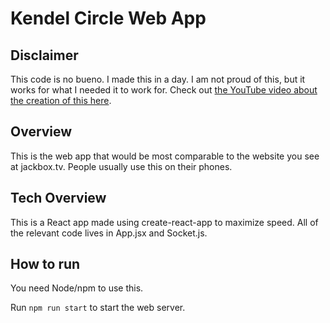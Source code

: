 # Kendel Circle Web App
## Disclaimer
This code is no bueno. I made this in a day. I am not proud of this, but it works for what I needed it to work for. Check out [the YouTube video about the creation of this here](https://www.youtube.com/watch?v=fiXy9zEm8FA).

## Overview
This is the web app that would be most comparable to the website you see at jackbox.tv. People usually use this on their phones.

## Tech Overview
This is a React app made using create-react-app to maximize speed. All of the relevant code lives in App.jsx and Socket.js.

## How to run
You need Node/npm to use this.

Run `npm run start` to start the web server.
